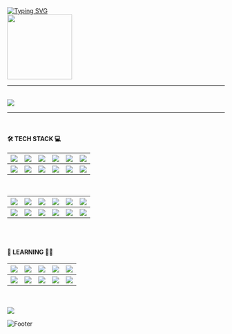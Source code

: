 <div>
    <a href="https://git.io/typing-svg">
        <img src="https://readme-typing-svg.herokuapp.com?font=Roboto&size=22&duration=1500&pause=3500&color=51BC4C&vCenter=true&width=450&lines=Hello+there!+%F0%9F%91%8B;I'm+Michel+Collina+%F0%9F%A4%93;But+you+can+call+me+Mike+%F0%9F%98%8E;I+like+to+code+stuff++%F0%9F%92%BB;Preferably+with+some+coffee%E2%98%95" alt="Typing SVG" />
    </a>
    <br>
    <img style="width:150px;" src="https://imgur.com/GPVO4IP.gif">  
</div>

<hr>
<br>

<img src="https://spotify-github-profile.kittinanx.com/api/view?uid=collina.michel.23&cover_image=false&theme=default&show_offline=true&background_color=121212&interchange=false&bar_color=53b14f&bar_color_cover=false)](https://open.spotify.com/user/collina.michel.23">

<!-- [![spotify-github-profile](https://spotify-github-profile.kittinanx.com/api/view?uid=collina.michel.23&cover_image=false&theme=default&show_offline=true&background_color=121212&interchange=false&bar_color=53b14f&bar_color_cover=false)](https://open.spotify.com/user/collina.michel.23) -->

<hr>
<br>

<h4>🛠️ TECH STACK 💻 </h4>

<table>
    <tr>
        <th><img src="https://img.shields.io/badge/Unity-000000?logo=unity&logoSize=auto"></th>
        <th><img src="https://img.shields.io/badge/Unreal-000000?logo=unrealengine&logoSize=auto"></th>
        <th><img src="https://img.shields.io/badge/GIT-000000?logo=GIT&logoSize=auto"></th>
        <th><img src="https://img.shields.io/badge/Github-000000?logo=github&logoSize=auto"></th>
        <th><img src="https://img.shields.io/badge/Gitlab-000000?logo=gitlab&logoSize=auto"></th>
        <th><img src="https://img.shields.io/badge/Arduino-000000?logo=arduino&logoSize=auto"></th>
    </tr>
    <tr>
        <th><img src="https://img.shields.io/badge/Vue.js-000000?logo=vuedotjs&logoSize=auto"></th>
        <th><img src="https://img.shields.io/badge/Node.js-000000?logo=nodedotjs&logoSize=auto"></th>
                <th><img src="https://img.shields.io/badge/Raspberry%20pi-000000?logo=raspberrypi&logoSize=auto"></th>
        <th><img src="https://img.shields.io/badge/processing-000000?logo=Processingfoundation&logoSize=auto"></th>
        <th><img src="https://img.shields.io/badge/OpenFrameworks-000000?logo=openframeworks&logoSize=auto"></th>
        <th><img src="https://img.shields.io/badge/blender-000000?logo=blender&logoSize=auto"></th>
    </tr>
</table>

<br>

<table>
    <tr>
        <th><img src="https://skillicons.dev/icons?i=c"></th>
        <th><img src="https://skillicons.dev/icons?i=cpp"></th>
        <th><img src="https://skillicons.dev/icons?i=cs"></th>
        <th><img src="https://skillicons.dev/icons?i=dotnet"></th>
        <th><img src="https://skillicons.dev/icons?i=html"></th>
        <th><img src="https://skillicons.dev/icons?i=css"></th>
    </tr>
    <tr>
        <th><img src="https://skillicons.dev/icons?i=js"></th>
        <th><img src="https://skillicons.dev/icons?i=jquery"></th>
        <th><img src="https://skillicons.dev/icons?i=nodejs"></th>
        <th><img src="https://skillicons.dev/icons?i=php"></th>
        <th><img src="https://skillicons.dev/icons?i=py"></th>
        <th><img src="https://skillicons.dev/icons?i=java"></th>
    </tr>
</table>

<br>
<br>

<!-- [![TOOLS](https://skillicons.dev/icons?i=unity,unreal,git,githubactions,gitlab,arduino,raspberrypi,vue,nodejs,obsidian,processing,blender&perline=6)](https://skillicons.dev) -->

<!-- 
[![LANGUAGES&LIBRARY](https://skillicons.dev/icons?i=c,cpp,cs,dotnet,html,css,js,jquery,nodejs,php,py,java&perline=6)](https://skillicons.dev) -->


<h4>📖 LEARNING ✍🏻</h4>



<table>
    <tr>
        <th><img src="https://skillicons.dev/icons?i=graphql"></th>
        <th><img src="https://skillicons.dev/icons?i=discord"></th>
        <th><img src="https://skillicons.dev/icons?i=bots"></th>
        <th><img src="https://skillicons.dev/icons?i=go"></th>
        <th><img src="https://skillicons.dev/icons?i=flask"></th>
    </tr>
    <tr>
        <th><img src="https://skillicons.dev/icons?i=flutter"></th>
        <th><img src="https://skillicons.dev/icons?i=vercel"></th>
        <th><img src="https://skillicons.dev/icons?i=docker"></th>
        <th><img src="https://skillicons.dev/icons?i=kotlin"></th>
        <th><img src="https://skillicons.dev/icons?i=androidstudio"></th>
    </tr>
</table>


<br>
<br>


<img src="https://wakatime.com/badge/user/6033a377-11f0-46e7-94b5-b18325b60e4e.svg?style=for-the-badge">


<!-- 

[![LEARNING](https://skillicons.dev/icons?i=graphql,discord,bots,go,flask,flutter,vercel,docker,kotlin,androidstudio&perline=5)](https://skillicons.dev)

[![wakatime](https://wakatime.com/badge/user/6033a377-11f0-46e7-94b5-b18325b60e4e.svg?style=for-the-badge)](https://wakatime.com/@6033a377-11f0-46e7-94b5-b18325b60e4e)
[![LANGUAGES&LIBRARY](https://skillicons.dev/icons?i=c,cpp,cs,dotnet,html,css,js,jquery,nodejs,md,php,py,java)](https://skillicons.dev)

![Static Badge](https://img.shields.io/badge/-000000?logo=c)
![Static Badge](https://img.shields.io/badge/-000000?logo=cplusplus&)
![Static Badge](https://img.shields.io/badge/%20%23-000000?logo=c)
![Static Badge](https://img.shields.io/badge/-000000?logo=dotnet&logoSize=auto&logoColor=FFF)
![Static Badge](https://img.shields.io/badge/-000000?logo=c)
![Static Badge](https://img.shields.io/badge/-000000?logo=c)
![Static Badge](https://img.shields.io/badge/-000000?logo=c)

![Static Badge](https://img.shields.io/badge/asd?style=flat&logo=cplusplus&logoSize=100&label=asd)

 -->


![Footer](https://capsule-render.vercel.app/api?type=waving&height=150&color=51bc4c&section=footer&textBg=false&stroke=000000&reversal=false)